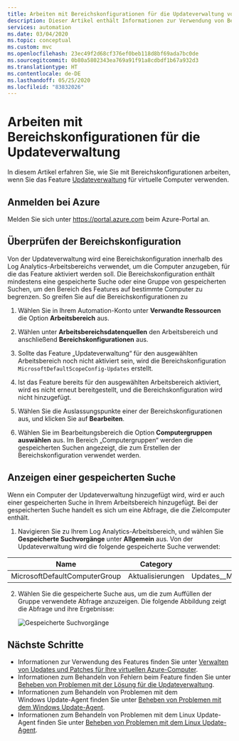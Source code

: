 ```yaml
---
title: Arbeiten mit Bereichskonfigurationen für die Updateverwaltung von Azure Automation
description: Dieser Artikel enthält Informationen zur Verwendung von Bereichskonfigurationen im Zusammenhang mit der Updateverwaltung.
services: automation
ms.date: 03/04/2020
ms.topic: conceptual
ms.custom: mvc
ms.openlocfilehash: 23ec49f2d68cf376ef0beb118d8bf69ada7bc0de
ms.sourcegitcommit: 0b80a5802343ea769a91f91a8cdbdf1b67a932d3
ms.translationtype: HT
ms.contentlocale: de-DE
ms.lasthandoff: 05/25/2020
ms.locfileid: "83832026"
---
```

# <a name="work-with-scope-configurations-for-update-management"></a>Arbeiten mit Bereichskonfigurationen für die Updateverwaltung

In diesem Artikel erfahren Sie, wie Sie mit Bereichskonfigurationen arbeiten, wenn Sie das Feature [Updateverwaltung](automation-update-management.md) für virtuelle Computer verwenden. 

## <a name="sign-in-to-azure"></a>Anmelden bei Azure

Melden Sie sich unter https://portal.azure.com beim Azure-Portal an.

## <a name="check-the-scope-configuration"></a><a name="scope-configuration"></a>Überprüfen der Bereichskonfiguration

Von der Updateverwaltung wird eine Bereichskonfiguration innerhalb des Log Analytics-Arbeitsbereichs verwendet, um die Computer anzugeben, für die das Feature aktiviert werden soll. Die Bereichskonfiguration enthält mindestens eine gespeicherte Suche oder eine Gruppe von gespeicherten Suchen, um den Bereich des Features auf bestimmte Computer zu begrenzen. So greifen Sie auf die Bereichskonfigurationen zu

1. Wählen Sie in Ihrem Automation-Konto unter **Verwandte Ressourcen** die Option **Arbeitsbereich** aus. 

2. Wählen unter **Arbeitsbereichsdatenquellen** den Arbeitsbereich und anschließend **Bereichskonfigurationen** aus.

3. Sollte das Feature „Updateverwaltung“ für den ausgewählten Arbeitsbereich noch nicht aktiviert sein, wird die Bereichskonfiguration `MicrosoftDefaultScopeConfig-Updates` erstellt. 

4. Ist das Feature bereits für den ausgewählten Arbeitsbereich aktiviert, wird es nicht erneut bereitgestellt, und die Bereichskonfiguration wird nicht hinzugefügt. 

5. Wählen Sie die Auslassungspunkte einer der Bereichskonfigurationen aus, und klicken Sie auf **Bearbeiten**. 

6. Wählen Sie im Bearbeitungsbereich die Option **Computergruppen auswählen** aus. Im Bereich „Computergruppen“ werden die gespeicherten Suchen angezeigt, die zum Erstellen der Bereichskonfiguration verwendet werden.

## <a name="view-a-saved-search"></a>Anzeigen einer gespeicherten Suche

Wenn ein Computer der Updateverwaltung hinzugefügt wird, wird er auch einer gespeicherten Suche in Ihrem Arbeitsbereich hinzugefügt. Bei der gespeicherten Suche handelt es sich um eine Abfrage, die die Zielcomputer enthält.

1. Navigieren Sie zu Ihrem Log Analytics-Arbeitsbereich, und wählen Sie **Gespeicherte Suchvorgänge** unter **Allgemein** aus. Von der Updateverwaltung wird die folgende gespeicherte Suche verwendet:

|Name     |Category  |Alias  |
|---------|---------|---------|
|MicrosoftDefaultComputerGroup     | Aktualisierungen        | Updates__MicrosoftDefaultComputerGroup         |

2. Wählen Sie die gespeicherte Suche aus, um die zum Auffüllen der Gruppe verwendete Abfrage anzuzeigen. Die folgende Abbildung zeigt die Abfrage und ihre Ergebnisse:

    ![Gespeicherte Suchvorgänge](media/automation-scope-configurations-update-management/logsearch.png)

## <a name="next-steps"></a>Nächste Schritte

* Informationen zur Verwendung des Features finden Sie unter [Verwalten von Updates und Patches für Ihre virtuellen Azure-Computer](automation-tutorial-update-management.md).
* Informationen zum Behandeln von Fehlern beim Feature finden Sie unter [Beheben von Problemen mit der Lösung für die Updateverwaltung](troubleshoot/update-management.md).
* Informationen zum Behandeln von Problemen mit dem Windows Update-Agent finden Sie unter [Beheben von Problemen mit dem Windows Update-Agent](troubleshoot/update-agent-issues.md).
* Informationen zum Behandeln von Problemen mit dem Linux Update-Agent finden Sie unter [Beheben von Problemen mit dem Linux Update-Agent](troubleshoot/update-agent-issues-linux.md).